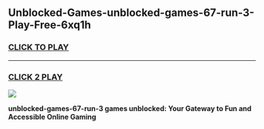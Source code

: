 
## Unblocked-Games-unblocked-games-67-run-3-Play-Free-6xq1h
<h3>
<a href="https://premium76.site?title=unblocked-games-67-run-3&ref=21A">CLICK TO PLAY</a></h3>
<hr>

<h3>
<a href="https://premium76.site?title=unblocked-games-67-run-3&ref=21A">CLICK 2 PLAY</a>
  
</h3>

<a href="https://premium76.site?title=unblocked-games-67-run-3&ref=21A"><img src="https://clearcache.store/games.png"></a>


**unblocked-games-67-run-3 games unblocked: Your Gateway to Fun and Accessible Online Gaming**
